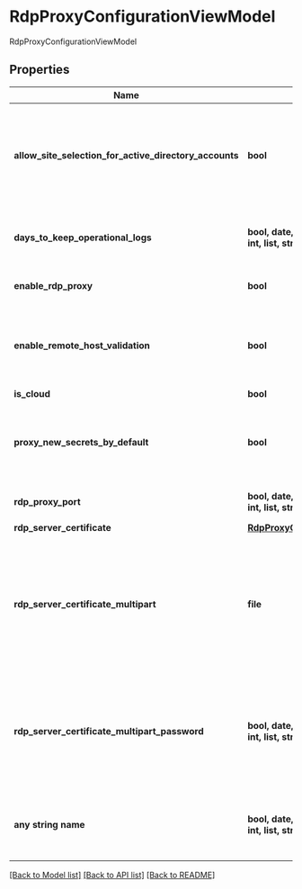 # RdpProxyConfigurationViewModel

RdpProxyConfigurationViewModel

## Properties
Name | Type | Description | Notes
------------ | ------------- | ------------- | -------------
**allow_site_selection_for_active_directory_accounts** | **bool** | Allows users to select a site when launching or generating proxy credentials for a RDP proxied secret | [optional] 
**days_to_keep_operational_logs** | **bool, date, datetime, dict, float, int, list, str, none_type** | The number of days to store RDP proxy logs before they are rolled over | [optional] 
**enable_rdp_proxy** | **bool** | Whether or not to enable the RDP proxy | [optional] 
**enable_remote_host_validation** | **bool** | Whether or not to enforce certificate validation on remote hosts that the proxy connects to | [optional] 
**is_cloud** | **bool** | IsCloud | [optional] 
**proxy_new_secrets_by_default** | **bool** | Whether or not new RDP-enabled secrets should be created with &#39;Proxy Enabled&#39; set | [optional] 
**rdp_proxy_port** | **bool, date, datetime, dict, float, int, list, str, none_type** | The port that the RDP proxy will run on | [optional] 
**rdp_server_certificate** | [**RdpProxyCertificateViewModel**](RdpProxyCertificateViewModel.md) |  | [optional] 
**rdp_server_certificate_multipart** | **file** | The certificate that is server when connections begin to the RDP proxy (used \&quot;Content-Type: multipart/form-data\&quot; only) | [optional] 
**rdp_server_certificate_multipart_password** | **bool, date, datetime, dict, float, int, list, str, none_type** | The password used to protect the certificate (only used for updating with \&quot;Content-Type: multipart/form-data\&quot; only) | [optional] 
**any string name** | **bool, date, datetime, dict, float, int, list, str, none_type** | any string name can be used but the value must be the correct type | [optional]

[[Back to Model list]](../README.md#documentation-for-models) [[Back to API list]](../README.md#documentation-for-api-endpoints) [[Back to README]](../README.md)


